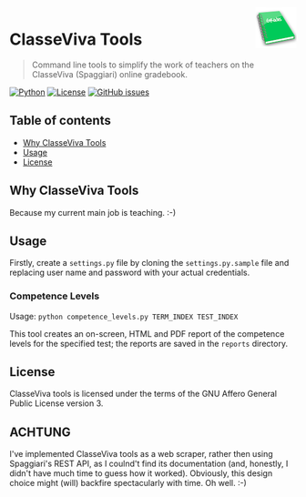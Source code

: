 <a href="https://www.bernardi.cloud/">
    <img src=".readme-files/classeviva-tools-logo-72.png" alt="ClasseViva Tools logo" title="ClasseViva Tools" align="right" height="72" />
</a>

# ClasseViva Tools
> Command line tools to simplify the work of teachers on the ClasseViva (Spaggiari) online gradebook.

[![Python](https://img.shields.io/badge/python-v3.7+-blue.svg)](https://www.python.org)
[![License](https://img.shields.io/github/license/pbswengineering/classeviva-tools.svg)](https://opensource.org/licenses/AGPL-3.0)
[![GitHub issues](https://img.shields.io/github/issues/pbswengineering/classeviva-tools.svg)](https://github.com/pbswengineering/classeviva-tools/issues)

## Table of contents

- [Why ClasseViva Tools](#why-classeviva-tools)
- [Usage](#usage)
- [License](#license)

## Why ClasseViva Tools

Because my current main job is teaching. :-)

## Usage

Firstly, create a `settings.py` file by cloning the `settings.py.sample` file and replacing user name and password with your actual credentials.

### Competence Levels

Usage: `python competence_levels.py TERM_INDEX TEST_INDEX`

This tool creates an on-screen, HTML and PDF report of the competence levels for the specified test; the reports are saved in the `reports` directory.

## License

ClasseViva tools is licensed under the terms of the GNU Affero General Public License version 3.

## ACHTUNG

I've implemented ClasseViva tools as a web scraper, rather then using Spaggiari's REST API, as I coulnd't find its documentation (and, honestly, I didn't have much time to guess how it worked). Obviously, this design choice might (will) backfire spectacularly with time. Oh well. :-)
